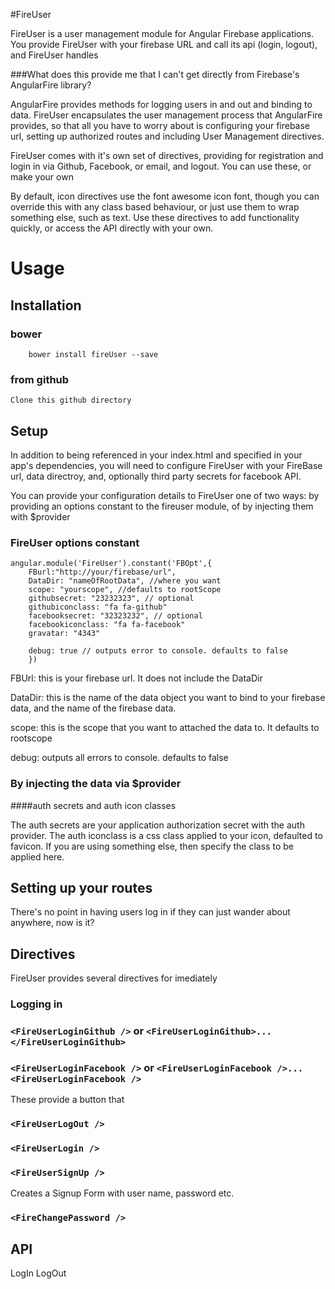 #FireUser

FireUser is a user management module for Angular Firebase applications. You provide FireUser with your firebase URL and call its api (login, logout), and FireUser handles 

###What does this provide me that I can't get directly from Firebase's AngularFire library?

AngularFire provides methods for logging users in and out and binding to data. FireUser encapsulates the user management process that AngularFire provides, so that all you have to worry about is configuring your firebase url, setting up authorized routes and including User Management directives.

FireUser comes with it's own set of directives, providing for registration and login in via Github, Facebook, or email, and logout. You can use these, or make your own 

By default, icon directives use the font awesome icon font, though you can override this with any class based behaviour, or just use them to wrap something else, such as text. Use these directives to add functionality quickly, or access the API directly with your own.

# Usage
## Installation

### bower

		bower install fireUser --save

### from github

	Clone this github directory 

## Setup

In addition to being referenced in your index.html and specified in your app's dependencies, you will need to configure FireUser with your FireBase url, data directroy, and, optionally third party secrets for facebook API.

You can provide your configuration details to FireUser one of two ways: by providing an options constant to the fireuser module, of by injecting them with $provider

### FireUser options constant

	angular.module('FireUser').constant('FBOpt',{
		FBurl:"http://your/firebase/url",
		DataDir: "nameOfRootData", //where you want
		scope: "yourscope", //defaults to rootScope
		githubsecret: "23232323", // optional
		githubiconclass: "fa fa-github"
		facebooksecret: "32323232", // optional
		facebookiconclass: "fa fa-facebook"
		gravatar: "4343"

		debug: true	// outputs error to console. defaults to false
		})

FBUrl: this is your firebase url. It does not include the DataDir

DataDir: this is the name of the data object you want to bind to your firebase data, and the name of the firebase data.

scope: this is the scope that you want to attached the data to. It defaults to rootscope

debug: outputs all errors to console. defaults to false

### By injecting the data via $provider


####auth secrets and auth icon classes

The auth secrets are your application authorization secret with the auth provider. The auth iconclass is a css class applied to your icon, defaulted to favicon. If you are using something else, then specify the class to be applied here.

## Setting up your routes

There's no point in having users log in if they can just wander about anywhere, now is it?



## Directives

FireUser provides several directives for imediately 

### Logging in

### `<FireUserLoginGithub />` or `<FireUserLoginGithub>...</FireUserLoginGithub>`
### `<FireUserLoginFacebook />` or `<FireUserLoginFacebook />...<FireUserLoginFacebook />`

These provide a button that 

### `<FireUserLogOut />`
### `<FireUserLogin />`


### `<FireUserSignUp />`


Creates a Signup Form with user name, password etc.

### `<FireChangePassword />`

## API

LogIn
LogOut